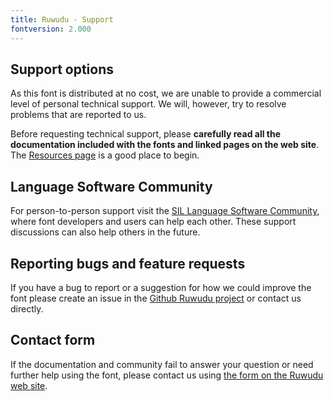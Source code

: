 ```yaml
---
title: Ruwudu - Support
fontversion: 2.000
---
```


## Support options

As this font is distributed at no cost, we are unable to provide a commercial level of personal technical support. We will, however, try to resolve problems that are reported to us.

Before requesting technical support, please **carefully read all the documentation included with the fonts and linked pages on the web site**. The [Resources page](resources.md) is a good place to begin.

## Language Software Community

For person-to-person support visit the [SIL Language Software Community](https://community.software.sil.org/c/silfonts), where font developers and users can help each other. These support discussions can also help others in the future.

## Reporting bugs and feature requests

If you have a bug to report or a suggestion for how we could improve the font please create an issue in the [Github Ruwudu project](https://github.com/silnrsi/font-ruwudu/issues) or contact us directly.

## Contact form

If the documentation and community fail to answer your question or need further help using the font, please contact us using [the form on the Ruwudu web site](https://software.sil.org/ruwudu/contact/).

